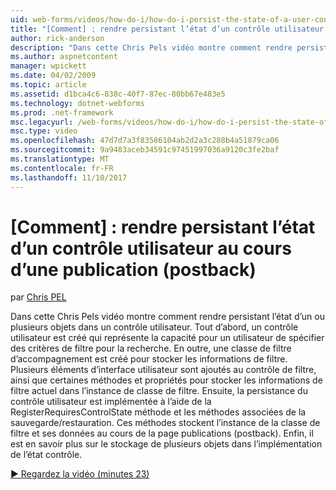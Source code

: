 ```yaml
---
uid: web-forms/videos/how-do-i/how-do-i-persist-the-state-of-a-user-control-during-a-postback
title: "[Comment] : rendre persistant l’état d’un contrôle utilisateur au cours d’une publication (postback) | Documents Microsoft"
author: rick-anderson
description: "Dans cette Chris Pels vidéo montre comment rendre persistant l’état d’un ou plusieurs objets dans un contrôle utilisateur. Tout d’abord, un contrôle utilisateur est créé qui représente l’abilit..."
ms.author: aspnetcontent
manager: wpickett
ms.date: 04/02/2009
ms.topic: article
ms.assetid: d1bca4c6-838c-40f7-87ec-80bb67e483e5
ms.technology: dotnet-webforms
ms.prod: .net-framework
msc.legacyurl: /web-forms/videos/how-do-i/how-do-i-persist-the-state-of-a-user-control-during-a-postback
msc.type: video
ms.openlocfilehash: 47d7d7a3f83586104ab2d2a3c288b4a51879ca06
ms.sourcegitcommit: 9a9483aceb34591c97451997036a9120c3fe2baf
ms.translationtype: MT
ms.contentlocale: fr-FR
ms.lasthandoff: 11/10/2017
---
```

<a name="how-do-i-persist-the-state-of-a-user-control-during-a-postback"></a>[Comment] : rendre persistant l’état d’un contrôle utilisateur au cours d’une publication (postback)
====================
par [Chris PEL](https://twitter.com/chrispels)

Dans cette Chris Pels vidéo montre comment rendre persistant l’état d’un ou plusieurs objets dans un contrôle utilisateur. Tout d’abord, un contrôle utilisateur est créé qui représente la capacité pour un utilisateur de spécifier des critères de filtre pour la recherche. En outre, une classe de filtre d’accompagnement est créé pour stocker les informations de filtre. Plusieurs éléments d’interface utilisateur sont ajoutés au contrôle de filtre, ainsi que certaines méthodes et propriétés pour stocker les informations de filtre actuel dans l’instance de classe de filtre. Ensuite, la persistance du contrôle utilisateur est implémentée à l’aide de la RegisterRequiresControlState méthode et les méthodes associées de la sauvegarde/restauration. Ces méthodes stockent l’instance de la classe de filtre et ses données au cours de la page publications (postback). Enfin, il est en savoir plus sur le stockage de plusieurs objets dans l’implémentation de l’état contrôle.

[&#9654; Regardez la vidéo (minutes 23)](https://channel9.msdn.com/Blogs/ASP-NET-Site-Videos/how-do-i-persist-the-state-of-a-user-control-during-a-postback)

